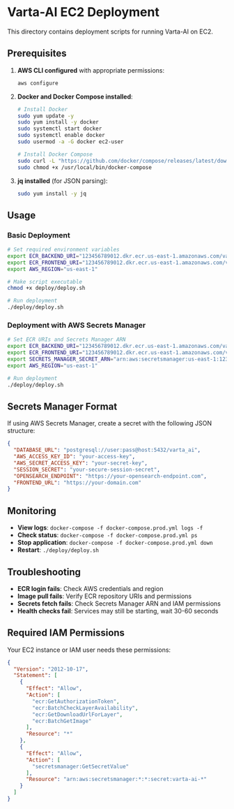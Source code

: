 # Varta-AI EC2 Deployment

This directory contains deployment scripts for running Varta-AI on EC2.

## Prerequisites

1. **AWS CLI configured** with appropriate permissions:
   ```bash
   aws configure
   ```

2. **Docker and Docker Compose installed**:
   ```bash
   # Install Docker
   sudo yum update -y
   sudo yum install -y docker
   sudo systemctl start docker
   sudo systemctl enable docker
   sudo usermod -a -G docker ec2-user
   
   # Install Docker Compose
   sudo curl -L "https://github.com/docker/compose/releases/latest/download/docker-compose-$(uname -s)-$(uname -m)" -o /usr/local/bin/docker-compose
   sudo chmod +x /usr/local/bin/docker-compose
   ```

3. **jq installed** (for JSON parsing):
   ```bash
   sudo yum install -y jq
   ```

## Usage

### Basic Deployment

```bash
# Set required environment variables
export ECR_BACKEND_URI="123456789012.dkr.ecr.us-east-1.amazonaws.com/varta-ai-backend:latest"
export ECR_FRONTEND_URI="123456789012.dkr.ecr.us-east-1.amazonaws.com/varta-ai-frontend:latest"
export AWS_REGION="us-east-1"

# Make script executable
chmod +x deploy/deploy.sh

# Run deployment
./deploy/deploy.sh
```

### Deployment with AWS Secrets Manager

```bash
# Set ECR URIs and Secrets Manager ARN
export ECR_BACKEND_URI="123456789012.dkr.ecr.us-east-1.amazonaws.com/varta-ai-backend:latest"
export ECR_FRONTEND_URI="123456789012.dkr.ecr.us-east-1.amazonaws.com/varta-ai-frontend:latest"
export SECRETS_MANAGER_SECRET_ARN="arn:aws:secretsmanager:us-east-1:123456789012:secret:varta-ai-secrets-abc123"
export AWS_REGION="us-east-1"

# Run deployment
./deploy/deploy.sh
```

## Secrets Manager Format

If using AWS Secrets Manager, create a secret with the following JSON structure:

```json
{
  "DATABASE_URL": "postgresql://user:pass@host:5432/varta_ai",
  "AWS_ACCESS_KEY_ID": "your-access-key",
  "AWS_SECRET_ACCESS_KEY": "your-secret-key",
  "SESSION_SECRET": "your-secure-session-secret",
  "OPENSEARCH_ENDPOINT": "https://your-opensearch-endpoint.com",
  "FRONTEND_URL": "https://your-domain.com"
}
```

## Monitoring

- **View logs**: `docker-compose -f docker-compose.prod.yml logs -f`
- **Check status**: `docker-compose -f docker-compose.prod.yml ps`
- **Stop application**: `docker-compose -f docker-compose.prod.yml down`
- **Restart**: `./deploy/deploy.sh`

## Troubleshooting

- **ECR login fails**: Check AWS credentials and region
- **Image pull fails**: Verify ECR repository URIs and permissions
- **Secrets fetch fails**: Check Secrets Manager ARN and IAM permissions
- **Health checks fail**: Services may still be starting, wait 30-60 seconds

## Required IAM Permissions

Your EC2 instance or IAM user needs these permissions:

```json
{
  "Version": "2012-10-17",
  "Statement": [
    {
      "Effect": "Allow",
      "Action": [
        "ecr:GetAuthorizationToken",
        "ecr:BatchCheckLayerAvailability",
        "ecr:GetDownloadUrlForLayer",
        "ecr:BatchGetImage"
      ],
      "Resource": "*"
    },
    {
      "Effect": "Allow",
      "Action": [
        "secretsmanager:GetSecretValue"
      ],
      "Resource": "arn:aws:secretsmanager:*:*:secret:varta-ai-*"
    }
  ]
}
```